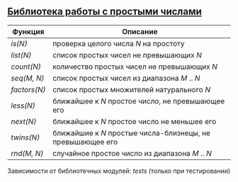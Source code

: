 ## [Библиотека работы с простыми числами](../libs/primes.erl)
|     Функция       |                            Описание                        |  
|-------------------|------------------------------------------------------------|  
|*is(N)*            | проверка целого числа *N* на простоту                      |  
|*list(N)*          | список простых чисел не превышающих *N*                    |  
|*count(N)*         | количество простых чисел не превышающих *N*                |  
|*seq(M, N)*        | список простых чисел из диапазона *M* .. *N*               |  
|*factors(N)*       | список простых множителей натурального *N*                 |  
|*less(N)*          | ближайшее к *N* простое число, не превышающее его          |  
|*next(N)*          | ближайшее к *N* простое число не меньшее его               |  
|*twins(N)*         | ближайшие к *N* простые числа-близнецы, не превышающее его |  
|*rnd(M, N)*        | случайное простое число из диапазона *M* .. *N*            |  

Зависимости от библиотечных модулей: *tests* (только при тестировании)
